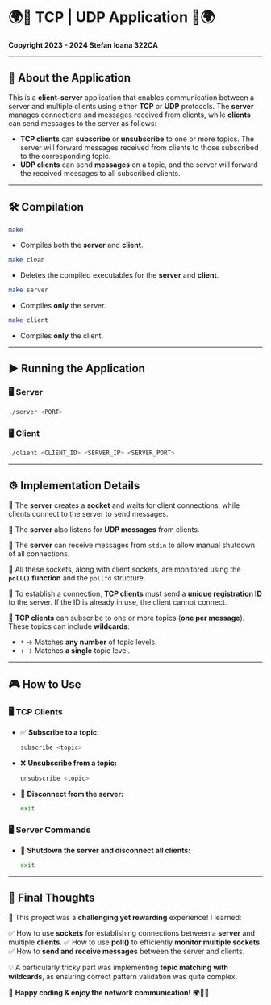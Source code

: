 # 🌍📡 TCP | UDP Application 📡🌍

**Copyright 2023 - 2024 Stefan Ioana 322CA**

---

## 🚀 About the Application

This is a **client-server** application that enables communication between a server and multiple clients using either **TCP** or **UDP** protocols. The **server** manages connections and messages received from clients, while **clients** can send messages to the server as follows:

- **TCP clients** can **subscribe** or **unsubscribe** to one or more topics. The server will forward messages received from clients to those subscribed to the corresponding topic.
- **UDP clients** can send **messages** on a topic, and the server will forward the received messages to all subscribed clients.

---

## 🛠️ Compilation

```sh
make  
```
- Compiles both the **server** and **client**.

```sh
make clean  
```
- Deletes the compiled executables for the **server** and **client**.

```sh
make server  
```
- Compiles **only** the server.

```sh
make client  
```
- Compiles **only** the client.

---

## ▶️ Running the Application

### 🖥️ **Server**
```sh
./server <PORT>
```

### 🖥️ **Client**
```sh
./client <CLIENT_ID> <SERVER_IP> <SERVER_PORT>
```

---

## ⚙️ Implementation Details

🔹 The **server** creates a **socket** and waits for client connections, while clients connect to the server to send messages.

🔹 The **server** also listens for **UDP messages** from clients.

🔹 The **server** can receive messages from `stdin` to allow manual shutdown of all connections.

🔹 All these sockets, along with client sockets, are monitored using the **`poll()` function** and the `pollfd` structure.

🔹 To establish a connection, **TCP clients** must send a **unique registration ID** to the server. If the ID is already in use, the client cannot connect.

🔹 **TCP clients** can subscribe to one or more topics (**one per message**). These topics can include **wildcards**:
  - `*` → Matches **any number** of topic levels.
  - `+` → Matches **a single** topic level.

---

## 🎮 How to Use

### 🖥️ **TCP Clients**
- ✅ **Subscribe to a topic:**
  ```sh
  subscribe <topic>
  ```
- ❌ **Unsubscribe from a topic:**
  ```sh
  unsubscribe <topic>
  ```
- 🚪 **Disconnect from the server:**
  ```sh
  exit
  ```

### 🖥️ **Server Commands**
- 🔴 **Shutdown the server and disconnect all clients:**
  ```sh
  exit
  ```

---

## 🏁 Final Thoughts

🎯 This project was a **challenging yet rewarding** experience! I learned:

✅ How to use **sockets** for establishing connections between a **server** and multiple **clients**.
✅ How to use **poll()** to efficiently **monitor multiple sockets**.
✅ How to **send and receive messages** between the server and clients.

💡 A particularly tricky part was implementing **topic matching with wildcards**, as ensuring correct pattern validation was quite complex.

🚀 **Happy coding & enjoy the network communication!** 🌍📡🔥
